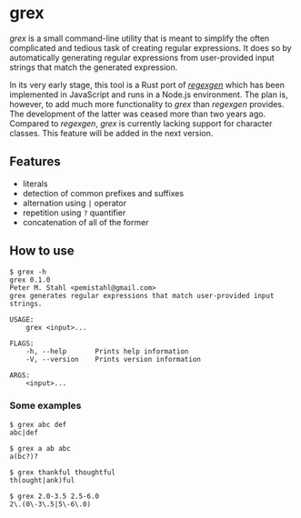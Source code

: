 # grex

*grex* is a small command-line utility that is meant to simplify the often complicated and tedious task of creating regular expressions. It does so by automatically generating regular expressions from user-provided input strings that match the generated expression.

In its very early stage, this tool is a Rust port of [*regexgen*](https://github.com/devongovett/regexgen) which has been implemented in JavaScript and runs in a Node.js environment. The plan is, however, to add much more functionality to *grex* than *regexgen* provides. The development of the latter was ceased more than two years ago. Compared to *regexgen*, *grex* is currently lacking support for character classes. This feature will be added in the next version.

## Features
- literals
- detection of common prefixes and suffixes
- alternation using `|` operator
- repetition using `?` quantifier
- concatenation of all of the former

## How to use
```
$ grex -h
grex 0.1.0
Peter M. Stahl <pemistahl@gmail.com>
grex generates regular expressions that match user-provided input strings.

USAGE:
    grex <input>...

FLAGS:
    -h, --help       Prints help information
    -V, --version    Prints version information

ARGS:
    <input>... 
``` 
### Some examples
```
$ grex abc def
abc|def

$ grex a ab abc
a(bc?)?

$ grex thankful thoughtful
th(ought|ank)ful

$ grex 2.0-3.5 2.5-6.0
2\.(0\-3\.5|5\-6\.0)
```
